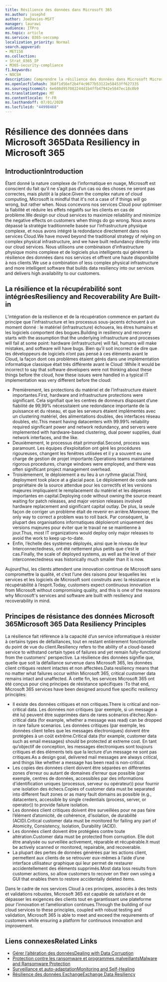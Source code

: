 ```yaml
---
title: Résilience des données dans Microsoft 365
ms.author: josephd
author: JoeDavies-MSFT
manager: laurawi
audience: ITPro
ms.topic: article
ms.service: O365-seccomp
localization_priority: Normal
search.appverid:
- MET150
ms.collection:
- Strat_O365_IP
- M365-security-compliance
f1.keywords:
- NOCSH
description: Comprendre la résilience des données dans Microsoft Microsoft 365.
ms.openlocfilehash: 368f1d56ef2b4f4c9677b53122e58453ff627335
ms.sourcegitcommit: 6e608d957082244d1b4ffb47942e5847ec18c0b9
ms.translationtype: MT
ms.contentlocale: fr-FR
ms.lasthandoff: 07/01/2020
ms.locfileid: "44998468"
---
```

# <a name="data-resiliency-in-microsoft-365"></a><span data-ttu-id="4ebc3-103">Résilience des données dans Microsoft 365</span><span class="sxs-lookup"><span data-stu-id="4ebc3-103">Data Resiliency in Microsoft 365</span></span>

## <a name="introduction"></a><span data-ttu-id="4ebc3-104">Introduction</span><span class="sxs-lookup"><span data-stu-id="4ebc3-104">Introduction</span></span>

<span data-ttu-id="4ebc3-105">Étant donné la nature complexe de l’informatique en nuage, Microsoft est conscient du fait qu’il ne s’agit pas d’un cas où des choses ne seront pas correctes, mais plutôt à la place.</span><span class="sxs-lookup"><span data-stu-id="4ebc3-105">Given the complex nature of cloud computing, Microsoft is mindful that it's not a case of if things will go wrong, but rather when.</span></span> <span data-ttu-id="4ebc3-106">Nous concevons nos services Cloud pour optimiser la fiabilité et réduire les effets négatifs sur les clients en cas de problème.</span><span class="sxs-lookup"><span data-stu-id="4ebc3-106">We design our cloud services to maximize reliability and minimize the negative effects on customers when things do go wrong.</span></span> <span data-ttu-id="4ebc3-107">Nous avons dépassé la stratégie traditionnelle basée sur l’infrastructure physique complexe, et nous avons intégré la redondance directement dans nos services Cloud.</span><span class="sxs-lookup"><span data-stu-id="4ebc3-107">We have moved beyond the traditional strategy of relying on complex physical infrastructure, and we have built redundancy directly into our cloud services.</span></span> <span data-ttu-id="4ebc3-108">Nous utilisons une combinaison d’infrastructure physique moins complexe et de logiciels plus intelligents qui génèrent la résilience des données dans nos services et offrent une haute disponibilité à nos clients.</span><span class="sxs-lookup"><span data-stu-id="4ebc3-108">We use a combination of less complex physical infrastructure and more intelligent software that builds data resiliency into our services and delivers high availability to our customers.</span></span> 

## <a name="resiliency-and-recoverability-are-built-in"></a><span data-ttu-id="4ebc3-109">La résilience et la récupérabilité sont intégrées</span><span class="sxs-lookup"><span data-stu-id="4ebc3-109">Resiliency and Recoverability Are Built-in</span></span> 

<span data-ttu-id="4ebc3-110">L’intégration de la résilience et de la récupération commence en partant du principe que l’infrastructure et les processus sous-jacents échouent à un moment donné : le matériel (infrastructure) échouera, les êtres humains et les logiciels comportent des bogues.</span><span class="sxs-lookup"><span data-stu-id="4ebc3-110">Building in resiliency and recovery starts with the assumption that the underlying infrastructure and processes will fail at some point: hardware (infrastructure) will fail, humans will make mistakes, and software will have bugs.</span></span> <span data-ttu-id="4ebc3-111">Bien qu’il soit incorrect de dire que les développeurs de logiciels n’ont pas pensé à ces éléments avant le Cloud, la façon dont ces problèmes étaient gérés dans une implémentation informatique classique était très différente avant le Cloud :</span><span class="sxs-lookup"><span data-stu-id="4ebc3-111">While it would be incorrect to say that software developers were not thinking about these things before the cloud, how these issues were handled in a typical IT implementation was very different before the cloud:</span></span>

- <span data-ttu-id="4ebc3-112">Premièrement, les protections du matériel et de l’infrastructure étaient importantes.</span><span class="sxs-lookup"><span data-stu-id="4ebc3-112">First, hardware and infrastructure protections were significant.</span></span> <span data-ttu-id="4ebc3-113">Cela signifiait que les centres de donneurs disposant d’une fiabilité de 99,99% nécessitaient une redondance importante de la puissance et du réseau, et que les serveurs étaient implémentés avec un clustering matériel, des alimentations doubles, des interfaces réseau doubles, etc.</span><span class="sxs-lookup"><span data-stu-id="4ebc3-113">This meant having datacenters with 99.99% reliability required significant power and network redundancy, and servers were implemented with hardware-based clustering, dual power supplies, dual network interfaces, and the like.</span></span> 
- <span data-ttu-id="4ebc3-114">Deuxièmement, le processus était primordial.</span><span class="sxs-lookup"><span data-stu-id="4ebc3-114">Second, process was paramount.</span></span> <span data-ttu-id="4ebc3-115">Les équipes d’exploitation ont géré les procédures rigoureuses, changent les fenêtres utilisées et il y a souvent eu une charge de gestion de projet importante.</span><span class="sxs-lookup"><span data-stu-id="4ebc3-115">Operations teams maintained rigorous procedures, change windows were employed, and there was often significant project management overhead.</span></span> 
- <span data-ttu-id="4ebc3-116">Troisièmement, le déploiement a eu lieu à un rythme glacial.</span><span class="sxs-lookup"><span data-stu-id="4ebc3-116">Third, deployment took place at a glacial pace.</span></span> <span data-ttu-id="4ebc3-117">Le déploiement de code sans propriétaire de la source attendue pour les correctifs et les versions majeures impliquaient le remplacement du matériel et les dépenses importantes en capital.</span><span class="sxs-lookup"><span data-stu-id="4ebc3-117">Deploying code without owning the source meant waiting for patch releases, and major version releases involved hardware replacement and significant capital outlay.</span></span> <span data-ttu-id="4ebc3-118">De plus, la seule façon de corriger un problème était de revenir en arrière.</span><span class="sxs-lookup"><span data-stu-id="4ebc3-118">Moreover, the only way to correct a problem was to roll back.</span></span> <span data-ttu-id="4ebc3-119">Par conséquent, la plupart des organisations informatiques déploieront uniquement des versions majeures pour éviter que le travail ne se maintienne à jour.</span><span class="sxs-lookup"><span data-stu-id="4ebc3-119">Thus, most IT organizations would deploy only major releases to avoid the work to keep up-to-date.</span></span> 
- <span data-ttu-id="4ebc3-120">Enfin, l’échelle des systèmes déployés, ainsi que le niveau de leur Interconnectedness, ont été nettement plus petits que c’est le cas.</span><span class="sxs-lookup"><span data-stu-id="4ebc3-120">Finally, the scale of deployed systems, as well as the level of their interconnectedness was historically much smaller than it is now.</span></span> 

<span data-ttu-id="4ebc3-121">Aujourd’hui, les clients attendent une innovation continue de Microsoft sans compromettre la qualité, et c’est l’une des raisons pour lesquelles les services et les logiciels de Microsoft sont construits avec la résistance et la récupérabilité à l’esprit.</span><span class="sxs-lookup"><span data-stu-id="4ebc3-121">Today, customers expect continuous innovation from Microsoft without compromising quality, and this is one of the reasons why Microsoft's services and software are built with resiliency and recoverability in mind.</span></span> 

## <a name="microsoft-365-data-resiliency-principles"></a><span data-ttu-id="4ebc3-122">Principes de résistance des données Microsoft 365</span><span class="sxs-lookup"><span data-stu-id="4ebc3-122">Microsoft 365 Data Resiliency Principles</span></span>

<span data-ttu-id="4ebc3-123">La résilience fait référence à la capacité d’un service informatique à résister à certains types de défaillances, tout en restant entièrement fonctionnelle du point de vue du client.</span><span class="sxs-lookup"><span data-stu-id="4ebc3-123">Resiliency refers to the ability of a cloud-based service to withstand certain types of failures and yet remain fully-functional from the customers' perspective.</span></span> <span data-ttu-id="4ebc3-124">La résilience des données signifie que, quelle que soit la défaillance survenue dans Microsoft 365, les données client critiques restent intactes et non affectées.</span><span class="sxs-lookup"><span data-stu-id="4ebc3-124">Data resiliency means that no matter what failures occur within Microsoft 365, critical customer data remains intact and unaffected.</span></span> <span data-ttu-id="4ebc3-125">À cette fin, les services Microsoft 365 ont été conçus pour cinq principes de résistance spécifiques :</span><span class="sxs-lookup"><span data-stu-id="4ebc3-125">To that end, Microsoft 365 services have been designed around five specific resiliency principles:</span></span>

- <span data-ttu-id="4ebc3-126">Il existe des données critiques et non critiques.</span><span class="sxs-lookup"><span data-stu-id="4ebc3-126">There is critical and non-critical data.</span></span> <span data-ttu-id="4ebc3-127">Les données non critiques (par exemple, si un message a été lu) peuvent être supprimées dans de rares scénarios d’échec.</span><span class="sxs-lookup"><span data-stu-id="4ebc3-127">Non-critical data (for example, whether a message was read) can be dropped in rare failure scenarios.</span></span> <span data-ttu-id="4ebc3-128">Les données critiques (par exemple, les données client telles que les messages électroniques) doivent être protégées à un coût extrême.</span><span class="sxs-lookup"><span data-stu-id="4ebc3-128">Critical data (for example, customer data such as email messages) should be protected at extreme cost.</span></span> <span data-ttu-id="4ebc3-129">En tant qu’objectif de conception, les messages électroniques sont toujours critiques et des éléments tels que la lecture d’un message ne sont pas critiques.</span><span class="sxs-lookup"><span data-stu-id="4ebc3-129">As a design goal, delivered mail messages are always critical, and things like whether a message has been read is non-critical.</span></span> 
- <span data-ttu-id="4ebc3-130">Les copies des données client doivent être séparées en différentes zones d’erreur ou autant de domaines d’erreur que possible (par exemple, centres de données, accessibles par des informations d’identification uniques (processus, serveur ou opérateur)) pour fournir une isolation des échecs.</span><span class="sxs-lookup"><span data-stu-id="4ebc3-130">Copies of customer data must be separated into different fault zones or as many fault domains as possible (e.g., datacenters, accessible by single credentials (process, server, or operator)) to provide failure isolation.</span></span> 
- <span data-ttu-id="4ebc3-131">Les données client critiques doivent être surveillées pour ne pas faire l’élément d’atomicité, de cohérence, d’isolation, de durabilité (ACID).</span><span class="sxs-lookup"><span data-stu-id="4ebc3-131">Critical customer data must be monitored for failing any part of Atomicity, Consistency, Isolation, Durability (ACID).</span></span> 
- <span data-ttu-id="4ebc3-132">Les données client doivent être protégées contre toute altération.</span><span class="sxs-lookup"><span data-stu-id="4ebc3-132">Customer data must be protected from corruption.</span></span> <span data-ttu-id="4ebc3-133">Elle doit être analysée ou surveillée activement, réparable et récupérable.</span><span class="sxs-lookup"><span data-stu-id="4ebc3-133">It must be actively scanned or monitored, repairable, and recoverable.</span></span> 
- <span data-ttu-id="4ebc3-134">La plupart des pertes de données générées par les actions client, permettent aux clients de se retrouver eux-mêmes à l’aide d’une interface utilisateur graphique qui leur permet de restaurer accidentellement des éléments supprimés.</span><span class="sxs-lookup"><span data-stu-id="4ebc3-134">Most data loss results from customer actions, so allow customers to recover on their own using a GUI that enables them to restore accidentally deleted items.</span></span> 
 
<span data-ttu-id="4ebc3-135">Dans le cadre de nos services Cloud à ces principes, associés à des tests et validations robustes, Microsoft 365 est capable de satisfaire et de dépasser les exigences des clients tout en garantissant une plateforme pour l’innovation et l’amélioration continues.</span><span class="sxs-lookup"><span data-stu-id="4ebc3-135">Through the building of our cloud services to these principles, coupled with robust testing and validation, Microsoft 365 is able to meet and exceed the requirements of customers while ensuring a platform for continuous innovation and improvement.</span></span> 

## <a name="related-links"></a><span data-ttu-id="4ebc3-136">Liens connexes</span><span class="sxs-lookup"><span data-stu-id="4ebc3-136">Related Links</span></span>

- [<span data-ttu-id="4ebc3-137">Gérer l’altération des données</span><span class="sxs-lookup"><span data-stu-id="4ebc3-137">Dealing with Data Corruption</span></span>](office-365-dealing-with-data-corruption.md)
- [<span data-ttu-id="4ebc3-138">Protection contre les ransomware et programmes malveillants</span><span class="sxs-lookup"><span data-stu-id="4ebc3-138">Malware and Ransomware Protection</span></span>](office-365-malware-and-ransomware-protection.md)
- [<span data-ttu-id="4ebc3-139">Surveillance et auto-adaptation</span><span class="sxs-lookup"><span data-stu-id="4ebc3-139">Monitoring and Self-Healing</span></span>](office-365-monitoring-and-self-healing.md)
- [<span data-ttu-id="4ebc3-140">Résilience des données Exchange</span><span class="sxs-lookup"><span data-stu-id="4ebc3-140">Exchange Data Resiliency</span></span>](office-365-exchange-data-resiliency.md)